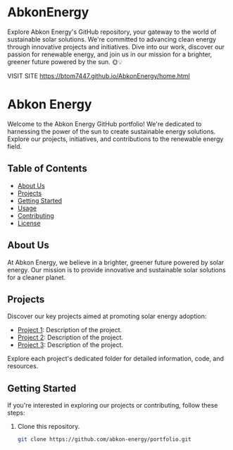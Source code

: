 # AbkonEnergy
Explore Abkon Energy's GitHub repository, your gateway to the world of sustainable solar solutions. We're committed to advancing clean energy through innovative projects and initiatives. Dive into our work, discover our passion for renewable energy, and join us in our mission for a brighter, greener future powered by the sun. 🌞💡

VISIT SITE https://btom7447.github.io/AbkonEnergy/home.html 

# Abkon Energy

Welcome to the Abkon Energy GitHub portfolio! We're dedicated to harnessing the power of the sun to create sustainable energy solutions. Explore our projects, initiatives, and contributions to the renewable energy field.

## Table of Contents
- [About Us](#about-us)
- [Projects](#projects)
- [Getting Started](#getting-started)
- [Usage](#usage)
- [Contributing](#contributing)
- [License](#license)

## About Us

At Abkon Energy, we believe in a brighter, greener future powered by solar energy. Our mission is to provide innovative and sustainable solar solutions for a cleaner planet.

## Projects

Discover our key projects aimed at promoting solar energy adoption:

- [Project 1](project1_link): Description of the project.
- [Project 2](project2_link): Description of the project.
- [Project 3](project3_link): Description of the project.

Explore each project's dedicated folder for detailed information, code, and resources.

## Getting Started

If you're interested in exploring our projects or contributing, follow these steps:

1. Clone this repository.
   ```sh
   git clone https://github.com/abkon-energy/portfolio.git
